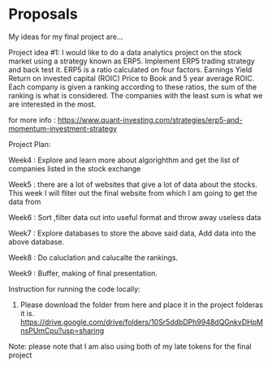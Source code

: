 # Proposals
My ideas for my final project are...

Project idea #1:
I would like to do a data analytics project on the stock market using a strategy known as ERP5.
Implement ERP5 trading strategy and back test it.
ERP5 is a ratio calculated on four factors.
Earnings Yield
Return on invested capital (ROIC)
Price to Book and
5 year average ROIC.
Each company is given a ranking according to these ratios, the sum of the ranking is what is considered. The companies with the least sum is what we are interested in the most.

for more info : https://www.quant-investing.com/strategies/erp5-and-momentum-investment-strategy


Project Plan:

Week4 : Explore and learn more about algorighthm and get the list of companies listed in the stock exchange

Week5 : there are a lot of websites that give a lot of data about the stocks. This week I will fliter out the final website from which I am going to get the data from

Week6 : Sort ,filter data out into useful format and throw away useless data

Week7 : Explore databases to store the above said data, Add data into the above database.

Week8 : Do caluclation and calucalte the rankings.

Week9 : Buffer, making of final presentation. 

Instruction for running the code locally: 
1. Please download the folder from here and place it in the project folderas it is.
https://drive.google.com/drive/folders/10Sr5ddbDPh9948dQGnkvDHpMnsPUmCpu?usp=sharing



Note: please note that I am also using both of my late tokens for the final project
